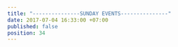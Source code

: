 ```yaml
---
title: "---------------SUNDAY EVENTS---------------"
date: 2017-07-04 16:33:00 +07:00
published: false
position: 34
---
```


